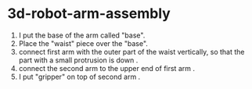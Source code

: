 # 3d-robot-arm-assembly

1.	I put the base of the arm called "base".
2.	Place the "waist" piece over the "base".
3.	connect first arm with the outer part of the waist vertically, so that the part with a small protrusion is down .
4.	connect the second arm to the upper end of first arm .
5.	I put "gripper" on top of second arm .
